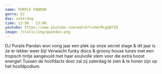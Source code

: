 ```yaml
---
name: PURPLE PANDAN
genre: DJ
day: zaterdag
time: 13:00 - 23:00
youtube: https://www.youtube.com/watch?v=GArMcgqB7ZQ
image: /static/img/ppandan.png
---
```

DJ Purple Pandan won vorig jaar een plek op onze secret stage & dit jaar is ze er lekker weer bij! Verwacht funky disco & groovy house tunes met een tropisch tintje aangevuld met haar soulvolle stem voor die extra boost energie! Tussen de hoofdacts door zal zij zaterdag te zien & te horen zijn op het hoofdpodium.